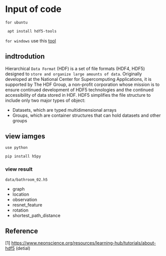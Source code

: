 # Input of code
`for ubuntu`
```bash
 apt install hdf5-tools
```
`for windows`
use this [tool](https://www.scivision.dev/install-msys2-windows)

## indtrodution
Hierarchical `Data Format` (HDF) is a set of file formats (HDF4, HDF5) designed to `store and organize large amounts of data`. Originally developed at the National Center for Supercomputing Applications, it is supported by The HDF Group, a non-profit corporation whose mission is to ensure continued development of HDF5 technologies and the continued accessibility of data stored in HDF.
HDF5 simplifies the file structure to include only two major types of object:
- Datasets, which are typed multidimensional arrays
- Groups, which are container structures that can hold datasets and other groups

## view iamges 
`use python`
```bash
pip install h5py
```
### view result
`data/bathroom_02.h5`
- graph
- location
- observation
- resnet_feature
- rotation
- shortest_path_distance



## Reference
[1] https://www.neonscience.org/resources/learning-hub/tutorials/about-hdf5 (detial)